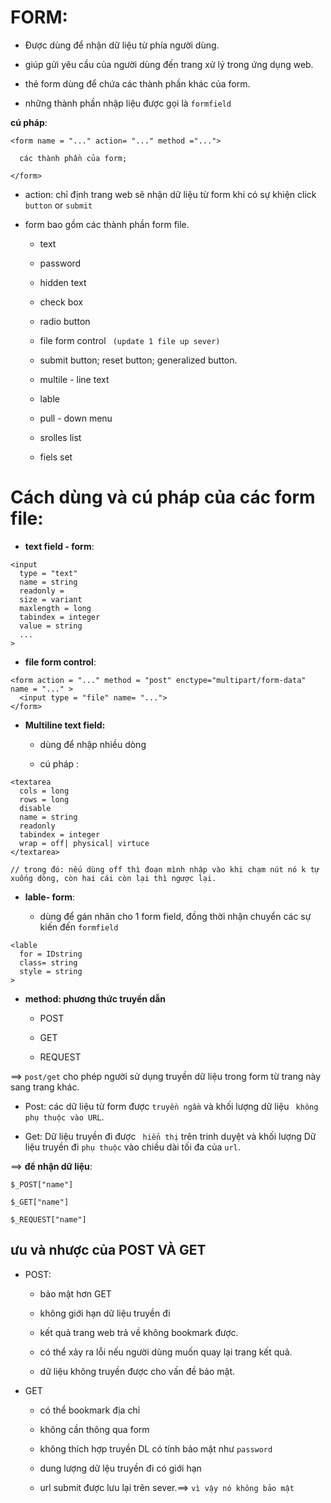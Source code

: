 # FORM: 

- Được dùng để nhận dữ liệu từ phía người dùng.

- giúp gửi yêu cầu của người dùng đến trang xử lý trong ứng dụng web.

- thẻ form dùng để chứa các thành phần khác của form.

- những thành phần nhập liệu được gọi là `formfield`

**cú pháp**:

```
<form name = "..." action= "..." method ="..."> 

  các thành phần của form;
  
</form>
```

- action: chỉ định trang web sẽ nhận dữ liệu từ form khi có sự khiện click `button` or `submit`

- form bao gồm các thành phần form file.

  + text

  + password

  + hidden text

  + check box

  + radio button

  + file form control ` (update 1 file up sever)`

  + submit button; reset button; generalized button.

  + multile - line text

  + lable

  + pull - down menu

  + srolles list

  + fiels set


#  Cách dùng và cú pháp của các form file:

- **text field - form**:

```
<input 
  type = "text"
  name = string
  readonly = 
  size = variant
  maxlength = long
  tabindex = integer
  value = string
  ...
>
```

- **file form control**:

``` 
<form action = "..." method = "post" enctype="multipart/form-data" name = "..." >
  <input type = "file" name= "...">
</form>
```

- **Multiline text field:**

  + dùng để nhập nhiều dòng

  + cú pháp : 

```
<textarea
  cols = long
  rows = long
  disable
  name = string
  readonly
  tabindex = integer
  wrap = off| physical| virtuce
</textarea>

// trong đó: nếu dùng off thì đoạn mình nhập vào khi chạm nút nó k tự xuống dòng, còn hai cái còn lại thì ngược lại.

```

- **lable- form**:

  + dùng để gán nhãn cho 1 form field, đồng thời nhận chuyển các sự kiến đến `formfield`

```
<lable
  for = IDstring
  class= string
  style = string
>
```


- **method: phương thức truyền dẫn**
  
  + POST
  
  + GET
  
  + REQUEST

==> `post/get` cho phép người sử dụng truyền dữ liệu trong form từ trang này sang trang khác.

- Post: các dữ liệu từ form được ` truyền ngầm ` và khối lượng dữ liệu ` không phụ thuộc vào URL`.

- Get: Dữ liệu truyền đi được ` hiển thị` trên trinh duyệt và khối lượng Dữ liệu truyền đi ` phụ thuộc ` vào chiều dài tối đa của `url`.

==> **để nhận dữ liệu**:

```
$_POST["name"]

$_GET["name"]

$_REQUEST["name"]

```

## ưu và nhược của POST VÀ GET

- POST:

  + bảo mật hơn GET

  + không giới hạn dữ liệu truyền đi

  + kết quả trang web trả về không bookmark được.

  + có thể xảy ra lỗi nếu người dùng muốn quay lại trang kết quả.

  + dữ liệu không truyền được cho vấn đề bảo mật.

- GET

  + có thể bookmark địa chỉ

  + không cần thông qua form

  + không thích hợp truyền DL có tính bảo mật như `password`

  + dung lượng dữ lệu truyền đi có giới hạn 

  + url submit được lưu lại trên sever.==> `vì vậy nó không bảo mật`



























